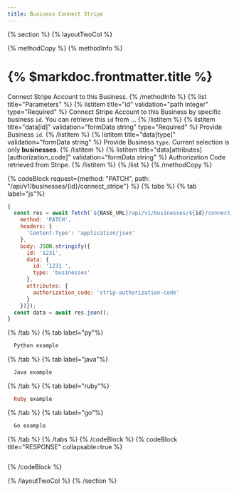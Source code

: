 ```yaml
---
title: Business Connect Stripe
---
```

{% section %}
{% layoutTwoCol %}

{% methodCopy %}
{% methodInfo %}
  # {% $markdoc.frontmatter.title %}
  Connect Stripe Account to this Business.
{% /methodInfo %}
{% list title="Parameters" %}
  {% listitem title="id" validation="path integer" type="Required" %}
  Connect Stripe Account to this Business by specific business `id`. You can retrieve this `id` from ...
  {% /listitem %}
  {% listitem title="data[id]" validation="formData string" type="Required" %}
  Provide Business `id`.
  {% /listitem %}
  {% listitem title="data[type]" validation="formData string" %}
  Provide Business `type`. Current selection is only **businesses**.
  {% /listitem %}
  {% listitem title="data[attributes][authorization_code]" validation="formData string" %}
  Authorization Code retrieved from Stripe.
  {% /listitem %}
{% /list %}
{% /methodCopy %}

{% codeBlock request={method: "PATCH", path: "/api/v1/businesses/{id}/connect_stripe"} %}
{% tabs %}
  {% tab label="js"%}
  ```js
  {
    const res = await fetch(`${BASE_URL}/api/v1/businesses/${id}/connect_stripe`, {
      method: 'PATCH',
      headers: {
        'Content-Type': 'application/json'
      },
      body: JSON.stringify({
        id: '1231',
        data: {
          id: '1231 ',
          type: 'businesses'
        },
        attributes: {
          authorization_code: 'strip-authorization-code'
        }
      })});
    const data = await res.json();
  }
  ```
  {% /tab %}
  {% tab label="py"%}
  ```py
    Python example
  ```
  {% /tab %}
  {% tab label="java"%}
  ```java
    Java example
  ```
  {% /tab %}
  {% tab label="ruby"%}
  ```ruby
    Ruby example
  ```
  {% /tab %}
  {% tab label="go"%}
  ```go
    Go example
  ```
  {% /tab %}
{% /tabs %}
{% /codeBlock %}
{% codeBlock title="RESPONSE" collapsable=true %}
  ```json
  ```
{% /codeBlock %}

{% /layoutTwoCol %}
{% /section %}
